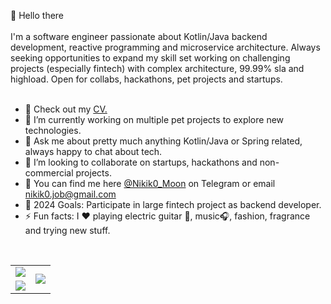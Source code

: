 :wave: Hello there
<br>
<br>
I'm a software engineer passionate about Kotlin/Java backend development, reactive programming and microservice architecture. Always seeking opportunities to
expand my skill set working on challenging projects (especially fintech) with complex architecture, 99.99% sla and highload. Open for collabs, hackathons, pet projects and startups.<br/> 
<br>
- :page_with_curl: Check out my <a href="https://nikik0.github.io/my-CV/">CV.</a><br/> 
- 🔭 I’m currently working on multiple pet projects to explore new technologies.<br/>
- 💬 Ask me about pretty much anything Kotlin/Java or Spring related, always happy to chat about tech.<br/> 
- 👯 I’m looking to collaborate on startups, hackathons and non-commercial projects.<br/>
- 📩 You can find me here <a href ="https://t.me/Nikik0_Moon">@Nikik0_Moon</a> on Telegram or email <a href="mailto:nikik0.job@gmail.com">nikik0.job@gmail.com</a> <br/>   
- 🥅 2024 Goals: Participate in large fintech project as backend developer.<br/>
- ⚡ Fun facts: I ❤️ playing electric guitar :guitar:, music🎧, fashion, fragrance and trying new stuff.<br/> 
<br>
<table>
	<tbody>
		<tr>
			<td>
                <img src="https://github-readme-stats.vercel.app/api?username=Nikik0&count_private=true&theme=dark&show_icons=true" align="center"/>
            </td>
			<td rowspan="2">
                <img src="https://spotify-recently-played-readme.vercel.app/api?user=3fmocrfm6tirkgv292q06zdfy&count=10&width=500" align="center"/>
            </td>
		</tr>
		<tr>
			<td>
                <img src="https://github-readme-stats.vercel.app/api/top-langs/?username=Nikik0&theme=dark" align="center"/>
            </td>
		</tr>
	</tbody>
</table>
